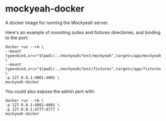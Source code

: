 # mockyeah-docker

A docker image for running the Mockyeah server.

Here's an example of mounting suites and fixtures directories, and binding to the port:

```console
docker run --rm \
--mount type=bind,src="$(pwd)/../mockyeah/test/mockyeah",target=/app/mockyeah \
--mount type=bind,src="$(pwd)/../mockyeah/test/fixtures",target=/app/fixtures \
-p 127.0.0.1:4001:4001 \
mockyeah-docker
```

You could also expose the admin port with:

```console
docker run --rm \
-p 127.0.0.1:4001:4001 \
-p 127.0.0.1:4777:4777 \
mockyeah-docker
```
